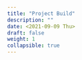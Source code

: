```yaml
---
title: "Project Build"
description: ""
date: <2021-09-09 Thu> 
draft: false
weight: 1
collapsible: true
---
```




